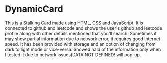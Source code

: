 # DynamicCard
This is a Stalking Card made using HTML, CSS and JavaScript. It is connected to github and leetcode and shows the user's github and leetcode profile along with other details mentioned that you'll search. 
Sometimes it may show partial information due to network error, it requires good internet speed. 
It has been provided with storage and an option of changing from dark to light mode or vice-versa.
Showed hald of the information only when I tested it due to network issues(DATA NOT DEFINED! will pop-up.

